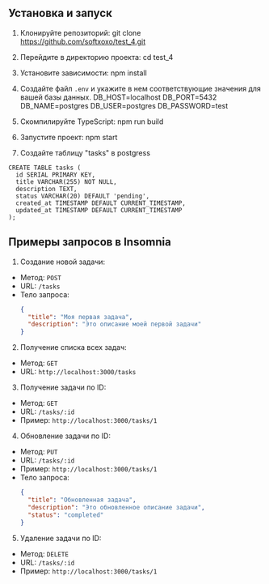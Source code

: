 ## Установка и запуск

1. Клонируйте репозиторий:
git clone https://github.com/softxoxo/test_4.git

2. Перейдите в директорию проекта:
cd test_4

3. Установите зависимости:
npm install

4. Создайте файл `.env` и укажите в нем соответствующие значения для вашей базы данных.
DB_HOST=localhost
DB_PORT=5432
DB_NAME=postgres
DB_USER=postgres
DB_PASSWORD=test

5. Скомпилируйте TypeScript:
npm run build

6. Запустите проект:
npm start

7. Создайте таблицу "tasks" в postgress
```
CREATE TABLE tasks (
  id SERIAL PRIMARY KEY,
  title VARCHAR(255) NOT NULL,
  description TEXT,
  status VARCHAR(20) DEFAULT 'pending',
  created_at TIMESTAMP DEFAULT CURRENT_TIMESTAMP,
  updated_at TIMESTAMP DEFAULT CURRENT_TIMESTAMP
);
```
## Примеры запросов в Insomnia

1. Создание новой задачи:
- Метод: `POST`
- URL: `/tasks`
- Тело запроса:
  ```json
  {
    "title": "Моя первая задача",
    "description": "Это описание моей первой задачи"
  }
  ```

2. Получение списка всех задач:
- Метод: `GET`
- URL: `http://localhost:3000/tasks`

3. Получение задачи по ID:
- Метод: `GET`
- URL: `/tasks/:id`
- Пример: `http://localhost:3000/tasks/1`

4. Обновление задачи по ID:
- Метод: `PUT`
- URL: `/tasks/:id`
- Пример: `http://localhost:3000/tasks/1`
- Тело запроса:
  ```json
  {
    "title": "Обновленная задача",
    "description": "Это обновленное описание задачи",
    "status": "completed"
  }
  ```

5. Удаление задачи по ID:
- Метод: `DELETE`
- URL: `/tasks/:id`
- Пример: `http://localhost:3000/tasks/1`
